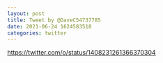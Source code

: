 ```yaml
--- 
layout: post 
title: Tweet by @DaveC54737785 
date: 2021-06-24 1624583518 
categories: twitter 
--- 
```

https://twitter.com/o/status/1408231261366370304